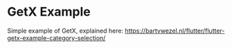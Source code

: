 # GetX Example
Simple example of GetX, explained here: https://bartvwezel.nl/flutter/flutter-getx-example-category-selection/
